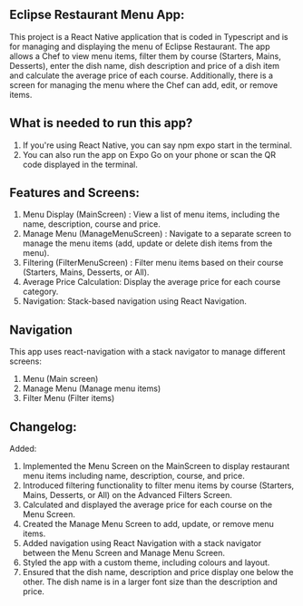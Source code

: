 ## Eclipse Restaurant Menu App:
This project is a React Native application that is coded in Typescript and is for managing and displaying the menu of Eclipse Restaurant. The app allows a Chef to view menu items, filter them by course (Starters, Mains, Desserts), enter the dish name, dish description and price of a dish item and calculate the average price of each course. Additionally, there is a screen for managing the menu where the Chef can add, edit, or remove items.

## What is needed to run this app?
1. If you're using React Native, you can say npm expo start in the terminal.
2. You can also run the app on Expo Go on your phone or scan the QR code displayed in the terminal.

## Features and Screens:
1. Menu Display (MainScreen) : View a list of menu items, including the name, description, course and price.
2. Manage Menu (ManageMenuScreen) : Navigate to a separate screen to manage the menu items (add, update or delete dish items from the menu).
3. Filtering (FilterMenuScreen) : Filter menu items based on their course (Starters, Mains, Desserts, or All).
4. Average Price Calculation: Display the average price for each course category.
5. Navigation: Stack-based navigation using React Navigation.

## Navigation
This app uses react-navigation with a stack navigator to manage different screens:
1. Menu (Main screen)
2. Manage Menu (Manage menu items)
3. Filter Menu (Filter items)

## Changelog: 
Added:
1. Implemented the Menu Screen on the MainScreen to display restaurant menu items including name, description, course, and price.
2. Introduced filtering functionality to filter menu items by course (Starters, Mains, Desserts, or All) on the Advanced Filters Screen.
3. Calculated and displayed the average price for each course on the Menu Screen.
4. Created the Manage Menu Screen to add, update, or remove menu items.
5. Added navigation using React Navigation with a stack navigator between the Menu Screen and Manage Menu Screen.
6. Styled the app with a custom theme, including colours and layout.
7. Ensured that the dish name, description and price display one below the other. The dish name is in a larger font size than the description and price.








